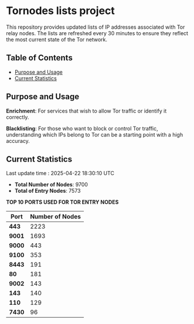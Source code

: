 # Tornodes lists project

This repository provides updated lists of IP addresses associated with Tor relay nodes. The lists are refreshed every 30 minutes to ensure they reflect the most current state of the Tor network.

## Table of Contents

- [Purpose and Usage](#purpose-and-usage)
- [Current Statistics](#current-statistics)


## Purpose and Usage

**Enrichment**: For services that wish to allow Tor traffic or identify it correctly.

**Blacklisting**: For those who want to block or control Tor traffic, understanding which IPs belong to Tor can be a starting point with a high accuracy.

## Current Statistics

Last update time : 2025-04-22 18:30:10 UTC

- **Total Number of Nodes**: 9700
- **Total of Entry Nodes**: 7573

**TOP 10 PORTS USED FOR TOR ENTRY NODES**

| **Port** | **Number of Nodes** |
|------|-----------------|
| **443**   | 2223  |
| **9001**   | 1693  |
| **9000**   | 443  |
| **9100**   | 353  |
| **8443**   | 191  |
| **80**   | 181  |
| **9002**   | 143  |
| **143**   | 140  |
| **110**   | 129  |
| **7430**   | 96  |

